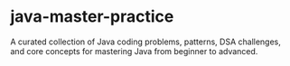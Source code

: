 # java-master-practice
A curated collection of Java coding problems, patterns, DSA challenges, and core concepts for mastering Java from beginner to advanced.
